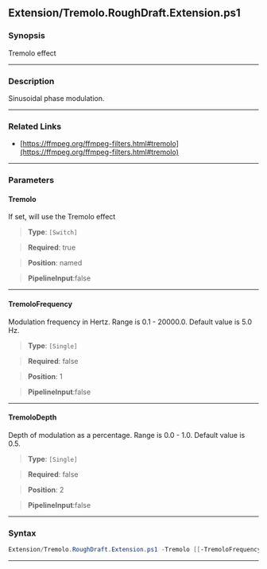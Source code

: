 
Extension/Tremolo.RoughDraft.Extension.ps1
------------------------------------------
### Synopsis
Tremolo effect

---
### Description

Sinusoidal phase modulation.

---
### Related Links
* [https://ffmpeg.org/ffmpeg-filters.html#tremolo](https://ffmpeg.org/ffmpeg-filters.html#tremolo)



---
### Parameters
#### **Tremolo**

If set, will use the Tremolo effect



> **Type**: ```[Switch]```

> **Required**: true

> **Position**: named

> **PipelineInput**:false



---
#### **TremoloFrequency**

Modulation frequency in Hertz. Range is 0.1 - 20000.0. Default value is 5.0 Hz.



> **Type**: ```[Single]```

> **Required**: false

> **Position**: 1

> **PipelineInput**:false



---
#### **TremoloDepth**

Depth of modulation as a percentage. Range is 0.0 - 1.0. Default value is 0.5.



> **Type**: ```[Single]```

> **Required**: false

> **Position**: 2

> **PipelineInput**:false



---
### Syntax
```PowerShell
Extension/Tremolo.RoughDraft.Extension.ps1 -Tremolo [[-TremoloFrequency] <Single>] [[-TremoloDepth] <Single>] [<CommonParameters>]
```
---



